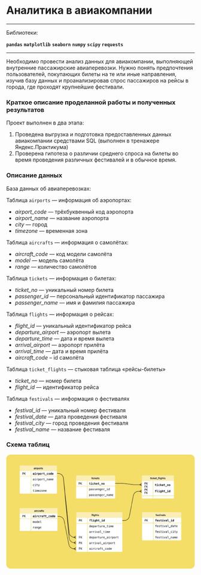 # Аналитика в авиакомпании

---

Библиотеки:

**`pandas`**  **`matplotlib`**  **`seaborn`**  **`numpy`**  **`scipy`  `requests`**

---

Необходимо провести анализ данных для авиакомпании, выполняющей внутренние пассажирские авиаперевозки. Нужно понять предпочтения пользователей, покупающих билеты на те или иные направления, изучив базу данных и проанализировав спрос пассажиров на рейсы в города, где проходят крупнейшие фестивали.

### Краткое описание проделанной работы и полученных результатов

Проект выполнен в два этапа:

1. Проведена выгрузка и подготовка предоставленных данных авиакомпании средствами SQL (выполнен в тренажере Яндекс.Практикума)
2. Проверена гипотеза о различии среднего спроса на билеты во время проведения различных фестивалей и в обычное время.

### Описание данных

База данных об авиаперевозках:

Таблица `airports` — информация об аэропортах:

- *airport_code —* трёхбуквенный код аэропорта
- *airport_name —* название аэропорта
- *city —* город
- *timezone —* временная зона

Таблица `aircrafts` — информация о самолётах:

- *aircraft_code —* код модели самолёта
- *model —* модель самолёта
- *range —* количество самолётов

Таблица `tickets` — информация о билетах:

- *ticket_no* — уникальный номер билета
- *passenger_id* — персональный идентификатор пассажира
- *passenger_name —* имя и фамилия пассажира

Таблица `flights` — информация о рейсах:

- *flight_id —* уникальный идентификатор рейса
- *departure_airport* — аэропорт вылета
- *departure_time* — дата и время вылета
- *arrival_airport* — аэропорт прилёта
- *arrival_time* — дата и время прилёта
- *aircraft_code* – id самолёта

Таблица `ticket_flights` — стыковая таблица «рейсы-билеты»

- *ticket_no* — номер билета
- *flight_id* — идентификатор рейса

Таблица `festivals` — информация о фестивалях

- *festival_id* — уникальный номер фестиваля
- *festival_date* — дата проведения фестиваля
- *festival_city* — город проведения фестиваля
- *festival_name* — название фестиваля

### **Схема таблиц**
![Схема таблиц](https://github.com/itstony-k/ya_praktikum/blob/master/05_Avia/db_scheme.jpg)
